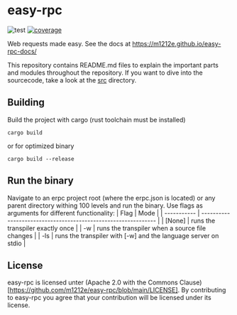 # easy-rpc
![test](https://github.com/m1212e/easy-rpc/actions/workflows/test.yml/badge.svg)
[![coverage](https://codecov.io/gh/m1212e/easy-rpc/branch/main/graph/badge.svg?token=3OCL7W9E4L)](https://codecov.io/gh/m1212e/easy-rpc)

Web requests made easy.
See the docs at https://m1212e.github.io/easy-rpc-docs/

This repository contains README.md files to explain the important parts and modules throughout the repository. If you want to dive into the sourcecode, take a look at the [src](./src/) directory.

## Building
Build the project with cargo (rust toolchain must be installed)
```
cargo build
```
or for optimized binary
```
cargo build --release
```

## Run the binary
Navigate to an erpc project root (where the erpc.json is located) or any parent directory withing 100 levels and run the binary. Use flags as arguments for different functionality:
| Flag        | Mode                                                           |
| ----------- | -------------------------------------------------------------- |
| [None]      | runs the transpiler exactly once                               |
| -w          | runs the transpiler when a source file changes                 |
| -ls         | runs the transpiler with [-w] and the language server on stdio |

## License
easy-rpc is licensed unter (Apache 2.0 with the Commons Clause)[https://github.com/m1212e/easy-rpc/blob/main/LICENSE]. By contributing to easy-rpc you agree that your contribution will be licensed under its license.
